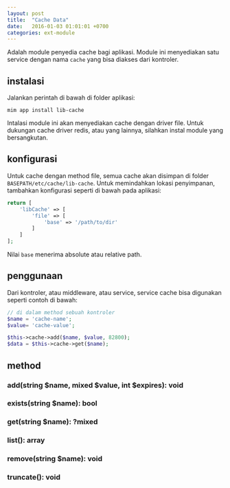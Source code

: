 ```yaml
---
layout: post
title:  "Cache Data"
date:   2016-01-03 01:01:01 +0700
categories: ext-module
---
```


Adalah module penyedia cache bagi aplikasi. Module ini menyediakan
satu service dengan nama `cache` yang bisa diakses dari kontroler.

## instalasi

Jalankan perintah di bawah di folder aplikasi:

```
mim app install lib-cache
```

Intalasi module ini akan menyediakan cache dengan driver file. Untuk
dukungan cache driver redis, atau yang lainnya, silahkan instal module
yang bersangkutan.

## konfigurasi

Untuk cache dengan method file, semua cache akan disimpan di folder 
`BASEPATH/etc/cache/lib-cache`. Untuk memindahkan lokasi penyimpanan,
tambahkan konfigurasi seperti di bawah pada aplikasi:

```php
return [
    'libCache' => [
        'file' => [
            'base' => '/path/to/dir'
        ]
    ]
];
```

Nilai `base` menerima absolute atau relative path.

## penggunaan

Dari kontroler, atau middleware, atau service, service cache bisa digunakan
seperti contoh di bawah:

```php
// di dalam method sebuah kontroler
$name = 'cache-name';
$value= 'cache-value';

$this->cache->add($name, $value, 82800);
$data = $this->cache->get($name);
```

## method

### add(string $name, mixed $value, int $expires): void
### exists(string $name): bool
### get(string $name): ?mixed
### list(): array
### remove(string $name): void
### truncate(): void